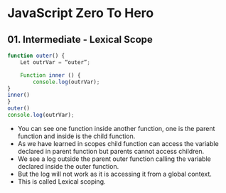 # JavaScript Zero To Hero

## 01. Intermediate - Lexical Scope

```Javascript
function outer() {
	Let outrVar = “outer”;

	Function inner () {
		console.log(outrVar);
}
inner()
}
outer()
console.log(outrVar);
```

- You can see one function inside another function, one is the parent function and inside is the child function.
- As we have learned in scopes child function can access the variable declared in parent function but parents cannot access children.
- We see a log outside the parent outer function calling the variable declared inside the outer function.
- But the log will not work as it is accessing it from a global context.
- This is called Lexical scoping.
